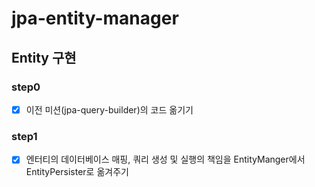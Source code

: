 # jpa-entity-manager

## Entity 구현

### step0

- [x] 이전 미션(jpa-query-builder)의 코드 옮기기

### step1

- [x] 엔터티의 데이터베이스 매핑, 쿼리 생성 및 실행의 책임을 EntityManger에서 EntityPersister로 옮겨주기
